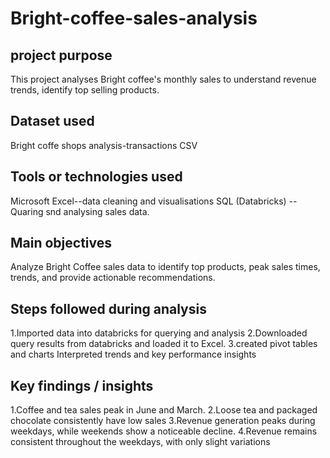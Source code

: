 # Bright-coffee-sales-analysis
## project purpose
This project analyses Bright coffee's monthly sales to understand revenue trends, identify top selling products.

## Dataset used 
Bright coffe shops analysis-transactions CSV

## Tools or technologies used
Microsoft Excel--data cleaning and visualisations
SQL (Databricks) --Quaring snd analysing sales data.

## Main objectives 
Analyze Bright Coffee sales data to identify top products, peak sales times, trends, and provide actionable recommendations.

## Steps followed during analysis
1.Imported data into databricks for querying and analysis 
2.Downloaded query results from databricks and loaded it to Excel.
3.created pivot tables and charts 
Interpreted trends and key performance insights  

## Key findings / insights 
1.Coffee and tea sales peak in June and March.
2.Loose tea and packaged chocolate consistently have low sales 
3.Revenue generation peaks during weekdays, while weekends show a noticeable decline.
4.Revenue remains consistent throughout the weekdays, with only slight variations
 




